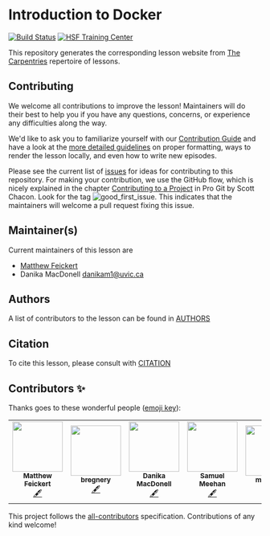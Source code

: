 # Introduction to Docker
[![Build Status](https://travis-ci.org/hsf-training/hsf-training-docker.svg?branch=gh-pages)](https://travis-ci.org/hsf-training/hsf-training-docker)
[![HSF Training Center](https://img.shields.io/badge/HSF%20Training%20Center-browse-ff69b4)](https://hepsoftwarefoundation.org/training/curriculum.html)

This repository generates the corresponding lesson website from [The Carpentries](https://carpentries.org/) repertoire of lessons.

## Contributing

We welcome all contributions to improve the lesson! Maintainers will do their best to help you if you have any
questions, concerns, or experience any difficulties along the way.

We'd like to ask you to familiarize yourself with our [Contribution Guide](CONTRIBUTING.md) and have a look at
the [more detailed guidelines][lesson-example] on proper formatting, ways to render the lesson locally, and even
how to write new episodes.

Please see the current list of [issues][github-issues] for ideas for contributing to this
repository. For making your contribution, we use the GitHub flow, which is
nicely explained in the chapter [Contributing to a Project](http://git-scm.com/book/en/v2/GitHub-Contributing-to-a-Project) in Pro Git
by Scott Chacon.
Look for the tag ![good_first_issue](https://img.shields.io/badge/-good%20first%20issue-gold.svg). This indicates that the maintainers will welcome a pull request fixing this issue.

## Maintainer(s)

Current maintainers of this lesson are

* [Matthew Feickert](http://www.matthewfeickert.com/)
* Danika MacDonell <danikam1@uvic.ca>

## Authors

A list of contributors to the lesson can be found in [AUTHORS](AUTHORS)

## Citation

To cite this lesson, please consult with [CITATION](CITATION)

[lesson-example]: https://carpentries.github.io/lesson-example
[github-issues]: https://github.com/matthewfeickert/intro-to-docker/issues

## Contributors ✨

Thanks goes to these wonderful people ([emoji key](https://allcontributors.org/docs/en/emoji-key)):

<!-- ALL-CONTRIBUTORS-LIST:START - Do not remove or modify this section -->
<!-- prettier-ignore-start -->
<!-- markdownlint-disable -->
<table>
  <tr>
    <td align="center"><a href="http://www.matthewfeickert.com/"><img src="https://avatars.githubusercontent.com/u/5142394?v=4?s=100" width="100px;" alt=""/><br /><sub><b>Matthew Feickert</b></sub></a><br /><a href="#content-matthewfeickert" title="Content">🖋</a></td>
    <td align="center"><a href="https://bregnery.github.io/"><img src="https://avatars.githubusercontent.com/u/7606867?v=4?s=100" width="100px;" alt=""/><br /><sub><b>bregnery</b></sub></a><br /><a href="#content-bregnery" title="Content">🖋</a></td>
    <td align="center"><a href="https://github.com/danikam"><img src="https://avatars.githubusercontent.com/u/43050968?v=4?s=100" width="100px;" alt=""/><br /><sub><b>Danika MacDonell</b></sub></a><br /><a href="#content-danikam" title="Content">🖋</a></td>
    <td align="center"><a href="https://github.com/smeehan12"><img src="https://avatars.githubusercontent.com/u/13018253?v=4?s=100" width="100px;" alt=""/><br /><sub><b>Samuel Meehan</b></sub></a><br /><a href="#content-smeehan12" title="Content">🖋</a></td>
    <td align="center"><a href="https://github.com/mhuwiler"><img src="https://avatars.githubusercontent.com/u/30265206?v=4?s=100" width="100px;" alt=""/><br /><sub><b>mhuwiler</b></sub></a><br /><a href="#content-mhuwiler" title="Content">🖋</a></td>
  </tr>
</table>

<!-- markdownlint-restore -->
<!-- prettier-ignore-end -->

<!-- ALL-CONTRIBUTORS-LIST:END -->

This project follows the [all-contributors](https://github.com/all-contributors/all-contributors) specification. Contributions of any kind welcome!
